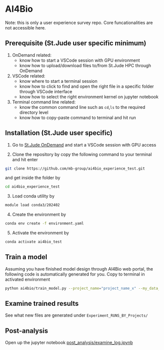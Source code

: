 # AI4Bio 
Note: this is only a user experience survey repo. Core funcationalities are not accessible here.

## Prerequisite (St.Jude user specific minimum)
1. OnDemand related:
    - know how to start a VSCode session with GPU environment 
    - know how to upload/download files to/from St.Jude HPC through OnDemand
2. VSCode related:
    - know where to start a terminal session
    - know how to click to find and open the right file in a specific folder through VSCode interface
    - know how to select the right environment kernel on jupyter notebook
3. Terminal command line related:
    - know the common command line such as ```cd```,```ls``` to the required directory level
    - know how to copy-paste command to terminal and hit run

## Installation (St.Jude user specific)
1. Go to [St.Jude OnDemand](https://svlpondemand02.stjude.org/pun/sys/dashboard) and start a VSCode session with GPU access

2. Clone the repository by copy the following command to your terminal and hit enter
```sh
git clone https://github.com/mb-group/ai4bio_experience_test.git
```
and get inside the folder by
```sh
cd ai4bio_experience_test
```

3. Load conda utility by 
```sh
module load conda3/202402
```

4. Create the environment by
```sh
conda env create -f environment.yaml
```

5. Activate the environment by
```sh
conda activate ai4bio_test
```

## Train a model
Assuming you have finished model design through AI4Bio web portal, the following code is automatically generated for you. Copy to terminal in activated environment
```sh
python ai4bio/train_model.py --project_name="project_name_x" --my_data_ready_dir="my_data_i" --seed=666 --training_inference_mode="training" --lr=99
```

## Examine trained results
See what new files are generated under ```Experiment_RUNS_BY_Projects/```

## Post-analysis
Open up the jupyter notebook [post_analysis/examine_log.ipynb](ost_analysis/examine_log.ipynb)
